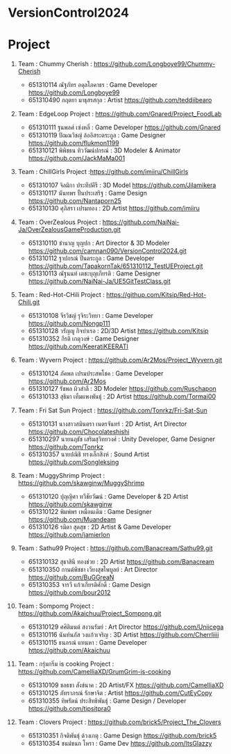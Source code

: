 # VersionControl2024


# Project

1.  Team : Chummy Cherish : https://github.com/Longboye99/Chummy-Cherish
    - 651310114 ณัฐภัทร อดุลโภคาธร : Game Developer
    https://github.com/Longboye99
    - 651310490 กฤตยา มาธุสรสกุล : Artist
    https://github.com/teddiibearo

2.  Team : EdgeLoop
    Project : https://github.com/Gnared/Project_FoodLab

    - 651310111 ฐนพลศ์ เซ่งหลี่ : Game Developer
    https://github.com/Gnared
    - 651310119 ปัณณวิชญ์ ล้ออิสระตระกูล : Game Designer
    https://github.com/flukmon1199
    - 651310121 พิพิชธน ทิววัฒน์ปกรณ์ : 3D Modeler & Animator
    https://github.com/JackMaMa001

3.  Team : ChillGirls
    Project :https://github.com/imiiru/ChillGirls

    - 651310107 จิลมิกา ประทีปคีรี : 3D Model 
    https://github.com/Jilamikera
    - 651310117 นันทพร ปั้นประเสริฐ : Game Design 
    https://github.com/Nantaporn25
    - 651310130 ศุภิสรา เปรมทอง : 2D Artist 
    https://github.com/imiiru

4. Team : OverZealous
   Project : https://github.com/NaiNai-Ja/OverZealousGameProduction.git

    - 651310110 ชำนาญ บุญปก : Art Director & 3D Modeler
    https://github.com/camnan090/VersionControl2024.git
    - 651310112 ฐาปกรณ์ ปิ่นตระกูล : Game Developer
    https://github.com/TapakornTak/651310112_TestUEProject.git
    - 651310113 ณัฐนนท์ เตชะบุญเกียรติ : Game Designer
    https://github.com/NaiNai-Ja/UE5GitTestClass.git

5. Team : Red-Hot-CHili
    Project : https://githup.com/Kitsip/Red-Hot-Chili.git

   - 651310108 จีรวิชญ์ รุจิระวิทยา : Game Developer
   https://github.com/Nongp111
   - 651310128 วรัญญู กิจบำเรอ : 2D/3D Artist
   https://github.com/Kitsip
   - 651310352 กีรติ เกตุวงษ์ : Game Designer
   https://github.com/KeeratiKEERATI

6.  Team : Wyvern 
    Project : https://github.com/Ar2Mos/Project_Wyvern.git

    - 651310124 ภัคพล เปรมประสพโชค : Game Developer
    https://github.com/Ar2Mos
    - 651310127 รัชพล ผิวสำลี : 3D Modeler
    https://github.com/Ruschapon
    - 651310133 สุธิมา เทิ้มแพงพันธ์ุ : 2D Artist
    https://github.com/Tormai00

7.  Team : Fri Sat Sun 
    Project : https://github.com/Tonrkz/Fri-Sat-Sun
    
    - 651310131 นางสาวสมินตรา เนตรจันทร์ : 2D Artist, Art Director
    https://github.com/Chocolateshishi
    - 651310297 นายนฤธัช เสริมสุวิทยวงศ์ : Unity Developer, Game Designer
    https://github.com/Tonrkz
    - 651310357 นายปณิธิ ทรงเล็กสิงห์ : Sound Artist
    https://github.com/Songleksing

8.  Team : MuggyShrimp Project : https://github.com/skawginw/MuggyShrimp

    - 651310120 ปุญญิศา ทวีชัยวัฒน์ : Game Developer & 2D Artist https://github.com/skawginw
    - 651310122 พิมพ์พร เหมือนเดิม : Game Designer https://github.com/Muandeam
    - 651310126 รมิดา สุดสุข : 2D Artist & Game Developer https://github.com/jamierlon

9.  Team : Sathu99
    Project : https://github.com/Banacream/Sathu99.git
    
    - 651310132 สุธาสินี ทองช่วย : 2D Artist
      https://github.com/Banacream
    - 651310350 กานต์พิชชา เวียงสุขไพบูลย์ : Art Director
      https://github.com/BuGGreaN
    - 651310353 จารวี แก้วเกียรติศักดิ์ : Game Design
      https://github.com/bour2012

10. Team : Sompomg
   Project : https://github.com/Akaichuu/Project_Sompong.git

    - 651310129 ศศิติมนต์ สงวนรัมย์ : Art Director
    https://github.com/Uniicega
    - 651310116 นันท์นภัส วงแก้วเจริญ : 3D Artist
    https://github.com/Cherrliiii
    - 651310115 ธนภรณ์ แทนหา : Game Developer
    https://github.com/Akaichuu

11. Team : กรุ่มกริ่ม is cooking
    Project : https://github.com/CamelliaXD/GrumGrim-is-cooking

    - 651310109 ชลธชา สังข์นาค : 2D Artist/FX
      https://github.com/CamelliaXD
    - 651310125 ภัทราภรณ์ รักษาจิต : Artist
      https://github.com/CutEyCopy
    - 651310355 ทิพรัตน์ ประสิทธิพันธุ์ : Game Design / Developer
      https://github.com/tipsitpra0

12. Team : Clovers
    Project : https://github.com/brick5/Project_The_Clovers
    - 651310351 กิจติพันธุ์ ด้วงเกตุ : Game Design
    https://github.com/brick5
    - 651310354 ชนม์ชนก โหรา : Game Dev
    https://github.com/ItsGlazzy      
